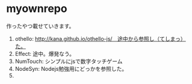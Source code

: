 # myownrepo

作ったやつ載せていきます。

1. othello: http://kana.github.io/othello-js/　途中から参照し（てしまっ）た。
2. Effect: 途中。爆発なう。
3. NumTouch: シンプルにjsで数字タッチゲーム
4. NodeSyn: Nodejs勉強用にどっかを参照した。
5. 
